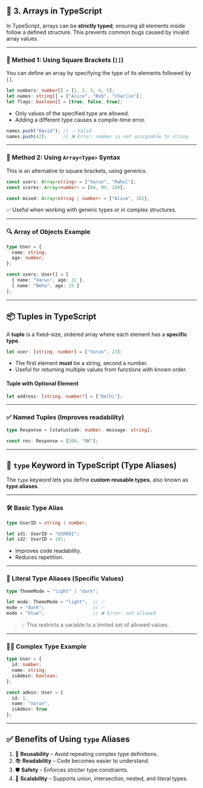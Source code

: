 ## 🧺 3. Arrays in TypeScript

In TypeScript, arrays can be **strictly typed**, ensuring all elements inside follow a defined structure. This prevents common bugs caused by invalid array values.

---

### 🔹 Method 1: Using Square Brackets (`[]`)

You can define an array by specifying the type of its elements followed by `[]`.

```typescript
let numbers: number[] = [1, 2, 3, 4, 5];
let names: string[] = ["Alice", "Bob", "Charlie"];
let flags: boolean[] = [true, false, true];
````

* Only values of the specified type are allowed.
* Adding a different type causes a compile-time error.

```typescript
names.push("David"); // ✅ Valid
names.push(42);      // ❌ Error: number is not assignable to string
```

---

### 🔸 Method 2: Using `Array<Type>` Syntax

This is an alternative to square brackets, using generics.

```typescript
const users: Array<string> = ["Varun", "Rahul"];
const scores: Array<number> = [88, 99, 100];

const mixed: Array<string | number> = ["Alice", 101];
```

✅ Useful when working with generic types or in complex structures.

---

### 🔍 Array of Objects Example

```typescript
type User = {
  name: string;
  age: number;
};

const users: User[] = [
  { name: "Varun", age: 22 },
  { name: "Neha", age: 25 }
];
```

---

## 📦 Tuples in TypeScript

A **tuple** is a fixed-size, ordered array where each element has a **specific type**.

```typescript
let user: [string, number] = ["Varun", 23];
```

* The first element **must** be a string, second a number.
* Useful for returning multiple values from functions with known order.

#### Tuple with Optional Element

```typescript
let address: [string, number?] = ["Delhi"];
```

---

### ✅ Named Tuples (Improves readability)

```typescript
type Response = [statusCode: number, message: string];

const res: Response = [200, "OK"];
```

---

## 🧾 `type` Keyword in TypeScript (Type Aliases)

The `type` keyword lets you define **custom reusable types**, also known as **type aliases**.

---

### 🛠️ Basic Type Alias

```typescript
type UserID = string | number;

let id1: UserID = "USR001";
let id2: UserID = 101;
```

* Improves code readability.
* Reduces repetition.

---

### 🎯 Literal Type Aliases (Specific Values)

```typescript
type ThemeMode = "light" | "dark";

let mode: ThemeMode = "light";  // ✅
mode = "dark";                  // ✅
mode = "blue";                  // ❌ Error: not allowed
```

> 💡 This restricts a variable to a limited set of allowed values.

---

### 🧑‍💻 Complex Type Example

```typescript
type User = {
  id: number;
  name: string;
  isAdmin: boolean;
};

const admin: User = {
  id: 1,
  name: "Varun",
  isAdmin: true
};
```

---

## ✅ Benefits of Using `type` Aliases

1. 📌 **Reusability** – Avoid repeating complex type definitions.
2. 📚 **Readability** – Code becomes easier to understand.
3. 🛡️ **Safety** – Enforces stricter type constraints.
4. 🧱 **Scalability** – Supports union, intersection, nested, and literal types.
